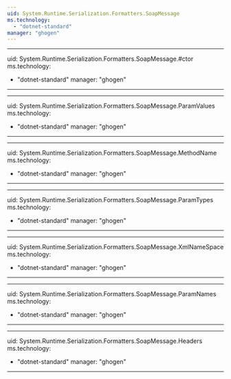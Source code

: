 ```yaml
---
uid: System.Runtime.Serialization.Formatters.SoapMessage
ms.technology: 
  - "dotnet-standard"
manager: "ghogen"
---
```


---
uid: System.Runtime.Serialization.Formatters.SoapMessage.#ctor
ms.technology: 
  - "dotnet-standard"
manager: "ghogen"
---

---
uid: System.Runtime.Serialization.Formatters.SoapMessage.ParamValues
ms.technology: 
  - "dotnet-standard"
manager: "ghogen"
---

---
uid: System.Runtime.Serialization.Formatters.SoapMessage.MethodName
ms.technology: 
  - "dotnet-standard"
manager: "ghogen"
---

---
uid: System.Runtime.Serialization.Formatters.SoapMessage.ParamTypes
ms.technology: 
  - "dotnet-standard"
manager: "ghogen"
---

---
uid: System.Runtime.Serialization.Formatters.SoapMessage.XmlNameSpace
ms.technology: 
  - "dotnet-standard"
manager: "ghogen"
---

---
uid: System.Runtime.Serialization.Formatters.SoapMessage.ParamNames
ms.technology: 
  - "dotnet-standard"
manager: "ghogen"
---

---
uid: System.Runtime.Serialization.Formatters.SoapMessage.Headers
ms.technology: 
  - "dotnet-standard"
manager: "ghogen"
---

